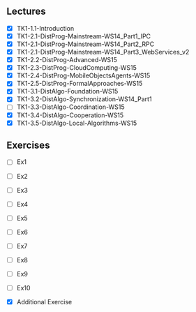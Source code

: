 Lectures
------
- [x] TK1-1.1-Introduction
- [x] TK1-2.1-DistProg-Mainstream-WS14_Part1_IPC
- [x] TK1-2.1-DistProg-Mainstream-WS14_Part2_RPC
- [x] TK1-2.1-DistProg-Mainstream-WS14_Part3_WebServices_v2
- [x] TK1-2.2-DistProg-Advanced-WS15
- [x] TK1-2.3-DistProg-CloudComputing-WS15
- [x] TK1-2.4-DistProg-MobileObjectsAgents-WS15
- [x] TK1-2.5-DistProg-FormalApproaches-WS15
- [x] TK1-3.1-DistAlgo-Foundation-WS15
- [x] TK1-3.2-DistAlgo-Synchronization-WS14_Part1
- [ ] TK1-3.3-DistAlgo-Coordination-WS15
- [x] TK1-3.4-DistAlgo-Cooperation-WS15
- [x] TK1-3.5-DistAlgo-Local-Algorithms-WS15

Exercises
-------
- [ ] Ex1
- [ ] Ex2
- [ ] Ex3
- [ ] Ex4
- [ ] Ex5
- [ ] Ex6
- [ ] Ex7
- [ ] Ex8
- [ ] Ex9
- [ ] Ex10
- [x] Additional Exercise

